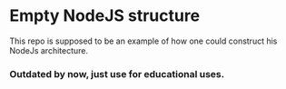 # Empty NodeJS structure
This repo is supposed to be an example of how one could construct his NodeJs architecture.

### Outdated by now, just use for educational uses.
